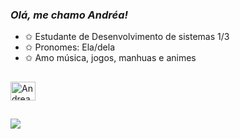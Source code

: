 ### *Olá, me chamo Andréa!*

-  ✩  Estudante de Desenvolvimento de sistemas 1/3
-  ✩  Pronomes: Ela/dela
-  ✩  Amo música, jogos, manhuas e animes
##
<img align="center" alt="Andrea-C" Height="30" width="40" src="https://cdn.jsdelivr.net/gh/devicons/devicon/icons/c/c-line.svg" />

##
<a href="https://www.instagram.com/andyy.__0/#" target="_blank"><img src="https://img.shields.io/badge/-Instagram-%23E4405F?style=for-the-badge&logo=instagram&logoColor=white" target="_blank"></a>

          
          
